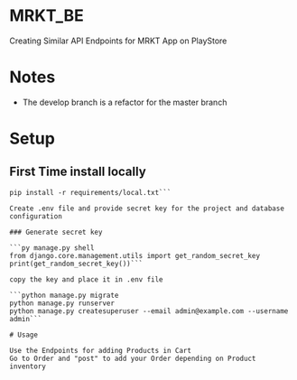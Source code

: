 # MRKT_BE

Creating Similar API Endpoints for MRKT App on PlayStore

# Notes

- The develop branch is a refactor for the master branch

# Setup

## First Time install locally

```virtualenv -p python3  envsource env/bin/activate
pip install -r requirements/local.txt```

Create .env file and provide secret key for the project and database configuration

### Generate secret key

```py manage.py shell
from django.core.management.utils import get_random_secret_key
print(get_random_secret_key())```

copy the key and place it in .env file

```python manage.py migrate
python manage.py runserver
python manage.py createsuperuser --email admin@example.com --username admin```

# Usage

Use the Endpoints for adding Products in Cart 
Go to Order and "post" to add your Order depending on Product inventory 
